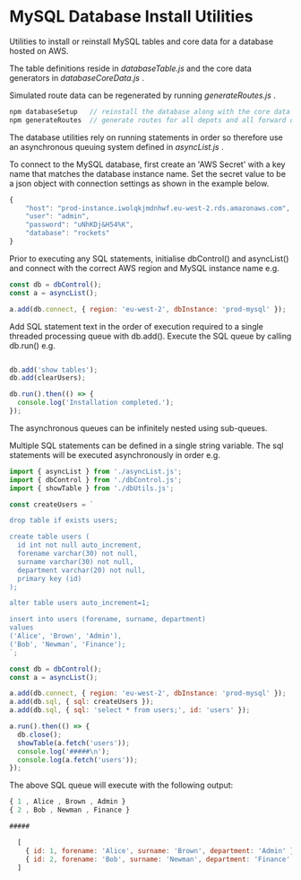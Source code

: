 # MySQL Database Install Utilities

Utilities to install or reinstall MySQL tables and core data for a database hosted on AWS.

The table definitions reside in *databaseTable.js* and the core data generators in *databaseCoreData.js* .

Simulated route data can be regenerated by running *generateRoutes.js* .


```javascript
npm databaseSetup   // reinstall the database along with the core data for depots & drivers 
npm generateRoutes  // generate routes for all depots and all forward days
````

The database utilities rely on running statements in order so therefore use an 
asynchronous queuing system defined in *asyncList.js* .

To connect to the MySQL database, first create an 'AWS Secret' with a key name that matches the database instance name.
Set the secret value to be a json object with connection settings as shown in the example below.
```javascript
{
    "host": "prod-instance.iwolqkjmdnhwf.eu-west-2.rds.amazonaws.com",
    "user": "admin",
    "password": "uNhKDj&H54%K",
    "database": "rockets"
}
```

Prior to executing any SQL statements, initialise dbControl() and asyncList() 
and connect with the correct AWS region and MySQL instance name e.g.

```javascript
const db = dbControl();
const a = asyncList();

a.add(db.connect, { region: 'eu-west-2', dbInstance: 'prod-mysql' });
```

Add SQL statement text in the order of execution required to a single threaded processing queue with db.add(). 
Execute the SQL queue by calling db.run() e.g.
```javascript

db.add('show tables');
db.add(clearUsers);

db.run().then(() => {
  console.log('Installation completed.');
});
```

The asynchronous queues can be infinitely nested using sub-queues. 

Multiple SQL statements can be defined in a single string variable. 
The sql statements will be executed asynchronously in order e.g.

```javascript
import { asyncList } from './asyncList.js';
import { dbControl } from './dbControl.js';
import { showTable } from './dbUtils.js';

const createUsers = `

drop table if exists users;

create table users (
  id int not null auto_increment,
  forename varchar(30) not null,
  surname varchar(30) not null,
  department varchar(20) not null,
  primary key (id)
);

alter table users auto_increment=1;

insert into users (forename, surname, department) 
values
('Alice', 'Brown', 'Admin'),
('Bob', 'Newman', 'Finance');
`;

const db = dbControl();
const a = asyncList();

a.add(db.connect, { region: 'eu-west-2', dbInstance: 'prod-mysql' });
a.add(db.sql, { sql: createUsers });
a.add(db.sql, { sql: 'select * from users;', id: 'users' });

a.run().then(() => {
  db.close();
  showTable(a.fetch('users'));
  console.log('#####\n');
  console.log(a.fetch('users'));
});
```
The above SQL queue will execute with the following output:
```javascript
{ 1 , Alice , Brown , Admin }
{ 2 , Bob , Newman , Finance }

#####

  [
    { id: 1, forename: 'Alice', surname: 'Brown', department: 'Admin' },
    { id: 2, forename: 'Bob', surname: 'Newman', department: 'Finance' }
  ]
```
